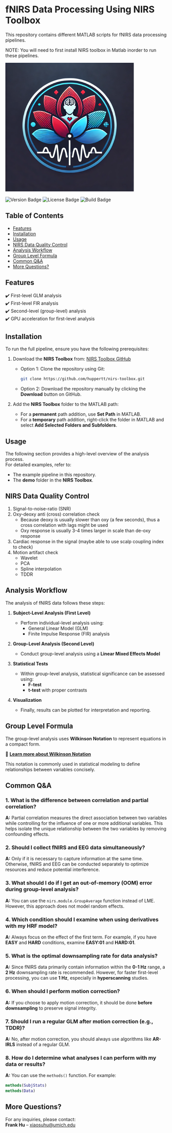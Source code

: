 # fNIRS Data Processing Using NIRS Toolbox

This repository contains different MATLAB scripts for fNIRS data processing pipelines. 

NOTE: You will need to first install NIRS toolbox in Matlab inorder to run these pipelines.

<img src="fNIRS-analysis-logo.webp" alt="Project Logo" width="400">

<p align="left">
  <img src="https://img.shields.io/badge/version-0.1-blue" alt="Version Badge">
  <img src="https://img.shields.io/badge/license-MIT-green" alt="License Badge">
  <img src="https://img.shields.io/badge/build-building_inprogress-yellow" alt="Build Badge">
</p>

## Table of Contents
- [Features](#features)
- [Installation](#installation)
- [Usage](#usage)
- [NIRS Data Quality Control](#nirs-data-quality-control)
- [Analysis Workflow](#analysis-workflow)
- [Group Level Formula](#group-level-formula)
- [Common Q&A](#common-qa)
- [More Questions?](#more-questions)

## Features
✔️ First-level GLM analysis  
✔️ First-level FIR analysis  
✔️ Second-level (group-level) analysis  
✔️ GPU acceleration for first-level analysis  

## Installation

To run the full pipeline, ensure you have the following prerequisites:

1. Download the **NIRS Toolbox** from: [NIRS Toolbox GitHub](https://github.com/huppertt/nirs-toolbox.git)  
   - Option 1: Clone the repository using Git:  
     ```sh
     git clone https://github.com/huppertt/nirs-toolbox.git
     ```
   - Option 2: Download the repository manually by clicking the **Download** button on GitHub.

2. Add the **NIRS Toolbox** folder to the MATLAB path:  
   - For a **permanent** path addition, use **Set Path** in MATLAB.  
   - For a **temporary** path addition, right-click the folder in MATLAB and select **Add Selected Folders and Subfolders**.

## Usage

The following section provides a high-level overview of the analysis process.  
For detailed examples, refer to:  
- The example pipeline in this repository.  
- The **demo** folder in the **NIRS Toolbox**.

## NIRS Data Quality Control
1. Signal-to-noise-ratio (SNR)
2. Oxy-deoxy anti (cross) correlation check
   - Because deoxy is usually slower than oxy (a few seconds), thus a cross correlation with lags might be used
   - Oxy response is usually 3-4 times larger in scale than de-oxy response 
3. Cardiac response in the signal (maybe able to use scalp coupling index to check)
4. Motion artifact check
   - Wavelet
   - PCA
   - Spline interpolation 
   - TDDR 

## Analysis Workflow

The analysis of fNIRS data follows these steps:

1. **Subject-Level Analysis (First Level)**  
   - Perform individual-level analysis using:  
     - General Linear Model (GLM)  
     - Finite Impulse Response (FIR) analysis  

2. **Group-Level Analysis (Second Level)**  
   - Conduct group-level analysis using a **Linear Mixed Effects Model**  

3. **Statistical Tests**  
   - Within group-level analysis, statistical significance can be assessed using:  
     - **F-test**  
     - **t-test** with proper contrasts  

4. **Visualization**  
   - Finally, results can be plotted for interpretation and reporting.  

## Group Level Formula  

The group-level analysis uses **Wilkinson Notation** to represent equations in a compact form.  

🔗 **[Learn more about Wilkinson Notation](https://www.mathworks.com/help/stats/wilkinson-notation.html)**  

This notation is commonly used in statistical modeling to define relationships between variables concisely.

## **Common Q&A**  

### **1. What is the difference between correlation and partial correlation?**  
**A:** Partial correlation measures the direct association between two variables while controlling for the influence of one or more additional variables. This helps isolate the unique relationship between the two variables by removing confounding effects.  

### **2. Should I collect fNIRS and EEG data simultaneously?**  
**A:** Only if it is necessary to capture information at the same time. Otherwise, fNIRS and EEG can be conducted separately to optimize resources and reduce potential interference.  

### **3. What should I do if I get an out-of-memory (OOM) error during group-level analysis?**  
**A:** You can use the `nirs.module.GroupAverage` function instead of LME. However, this approach does not model random effects.  

### **4. Which condition should I examine when using derivatives with my HRF model?**  
**A:** Always focus on the effect of the first term. For example, if you have **EASY** and **HARD** conditions, examine **EASY:01** and **HARD:01**.  

### **5. What is the optimal downsampling rate for data analysis?**  
**A:** Since fNIRS data primarily contain information within the **0-1 Hz** range, a **2 Hz** downsampling rate is recommended. However, for faster first-level processing, you can use **1 Hz**, especially in **hyperscanning** studies.  

### **6. When should I perform motion correction?**  
**A:** If you choose to apply motion correction, it should be done **before downsampling** to preserve signal integrity.  

### **7. Should I run a regular GLM after motion correction (e.g., TDDR)?**  
**A:** No, after motion correction, you should always use algorithms like **AR-IRLS** instead of a regular GLM.  

### **8. How do I determine what analyses I can perform with my data or results?**  
**A:** You can use the `methods()` function. For example:  

```matlab
methods(SubjStats)
methods(Data)
```

## More Questions?

For any inquiries, please contact:  
**Frank Hu** – [xiaosuhu@umich.edu](mailto:xiaosuhu@umich.edu)